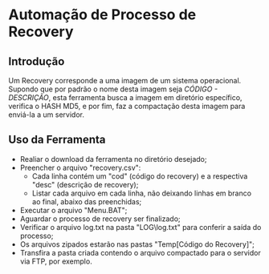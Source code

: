 # Automação de Processo de Recovery

## Introdução

Um Recovery corresponde a uma imagem de um sistema operacional. Supondo que por padrão o nome desta imagem seja *CÓDIGO - DESCRIÇÃO*, esta ferramenta busca a imagem em diretório específico, verifica o HASH MD5, e por fim, faz a compactação desta imagem para enviá-la a um servidor. 

## Uso da Ferramenta

* Realiar o download da ferramenta no diretório desejado;
* Preencher o arquivo "recovery.csv":
  * Cada linha contém um "cod" (código do recovery) e a respectiva "desc" (descrição de recovery); 
  * Listar cada arquivo em cada linha, não deixando linhas em branco ao final, abaixo das preenchidas;
* Executar o arquivo "Menu.BAT";
* Aguardar o processo de recovery ser finalizado;
* Verificar o arquivo log.txt na pasta "LOG\log.txt" para conferir a saída do processo;
* Os arquivos zipados estarão nas pastas "Temp\[Código do Recovery]";
* Transfira a pasta criada contendo o arquivo compactado para o servidor via FTP, por exemplo.
